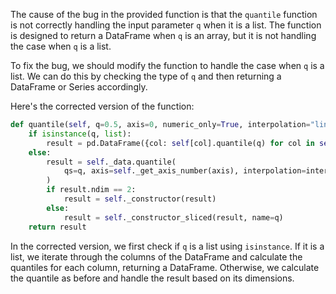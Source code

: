 The cause of the bug in the provided function is that the `quantile` function is not correctly handling the input parameter `q` when it is a list. The function is designed to return a DataFrame when `q` is an array, but it is not handling the case when `q` is a list.

To fix the bug, we should modify the function to handle the case when `q` is a list. We can do this by checking the type of `q` and then returning a DataFrame or Series accordingly.

Here's the corrected version of the function:

```python
def quantile(self, q=0.5, axis=0, numeric_only=True, interpolation="linear"):
    if isinstance(q, list):
        result = pd.DataFrame({col: self[col].quantile(q) for col in self.columns})
    else:
        result = self._data.quantile(
            qs=q, axis=self._get_axis_number(axis), interpolation=interpolation
        )
        if result.ndim == 2:
            result = self._constructor(result)
        else:
            result = self._constructor_sliced(result, name=q)
    return result
```

In the corrected version, we first check if `q` is a list using `isinstance`. If it is a list, we iterate through the columns of the DataFrame and calculate the quantiles for each column, returning a DataFrame. Otherwise, we calculate the quantile as before and handle the result based on its dimensions.